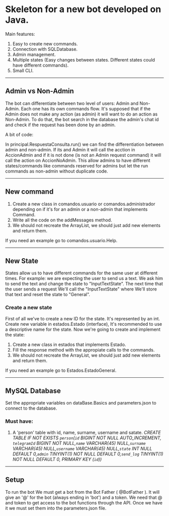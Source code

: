 # Skeleton for a new bot developed on Java. 

Main features:

1. Easy to create new commands.
2. Connection with SQLDatabase.
3. Admin management.
4. Multiple states (Easy changes between states. Different states could have different commands).
5. Small CLI.
	
---

## Admin vs Non-Admin

The bot can differentiate between two level of users: Admin and Non-Admin. Each one has its own commands flow. It's supposed that if the Admin does not make any action (as admin) it will want to do an action as Non-Admin.
To do that, the bot search in the database the admin's chat id and check if the request has been done by an admin.

A bit of code:

In principal.RespuestaConsulta.run() we can find the differentiation between admin and non-admin. If its and Admin it will call the acction in AccionAdmin and if it is not done (is not an Admin request command) it will call the action on AccionNoAdmin.
This allow admins to have different states/commands like commands reserved for admins but let the run commands as non-admin without duplicate code.

	
---

## New command

1. Create a new class in comandos.usuario or comandos.administrador depending on if it's for an admin or a non-admin that implements Command.
2. Write all the code on the addMessages method.
3. We should not recreate the ArrayList, we should just add new elements and return them.

If you need an example go to comandos.usuario.Help.

---

## New State

States allow us to have different commands for the same user at different times.
For example: we are expecting the user to send us a text. We ask him to send the text and change the state to "InputTextState". The next time that the user sends a request We'll call the "InputTextState" where We'll store that text and reset the state to "General".

### Create a new state

First of all we've to create a new ID for the state. It's represented by an int. Create new variable in estados.Estado (interface), It's recommended to use a descriptive name for the state.
Now we're going to create and implement the state:

1. Create a new class in estados that implements Estado.
2. Fill the response method with the appropiate calls to the commands.
3. We should not recreate the ArrayList, we should just add new elements and return them.

If you need an example go to Estados.EstadoGeneral.

---

## MySQL Database

Set the appropriate variables on dataBase.Basics and parameters.json to connect to the database.

### Must have:

1. A 'person' table with id, name, surname, username and satate. *CREATE TABLE IF NOT EXISTS `person`(`id` BIGINT NOT NULL AUTO_INCREMENT, `telegramId` BIGINT NOT NULL,`name` VARCHAR(45) NULL,`surname` VARCHAR(45) NULL,`username` VARCHAR(45) NULL,`state` INT NULL DEFAULT 0,`admin` TINYINT(1) NOT NULL DEFAULT 0,`send_log` TINYINT(1) NOT NULL DEFAULT 0, PRIMARY KEY (`id`))*

---

## Setup

To run the bot We must get a bot from the Bot Father ( @BotFather ). It will give an '@' for the bot (always ending in 'bot') and a token. We need that @ and token to get access to the bot functions through the API. Once we have it we must set them into the parameters.json file.